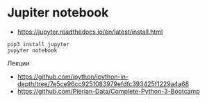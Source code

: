 # Jupiter notebook


- https://jupyter.readthedocs.io/en/latest/install.html
```
pip3 install jupyter
jupyter notebook
```

Лекции
- https://github.com/ipython/ipython-in-depth/tree/7e5ce96cc9251083979efdfc393425f1229a4a68
- https://github.com/Pierian-Data/Complete-Python-3-Bootcamp

